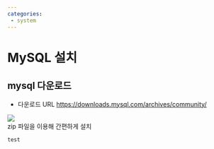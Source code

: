 ```yaml
---
categories:
 - system
---
```


# MySQL 설치  
## mysql 다운로드  
- 다운로드 URL https://downloads.mysql.com/archives/community/

![](https://drive.google.com/uc?export=view&id=1pmUGdQrvm590NR03J-fgs60JtoorH3x8)  
zip 파일을 이용해 간편하게 설치  

```
test
```

